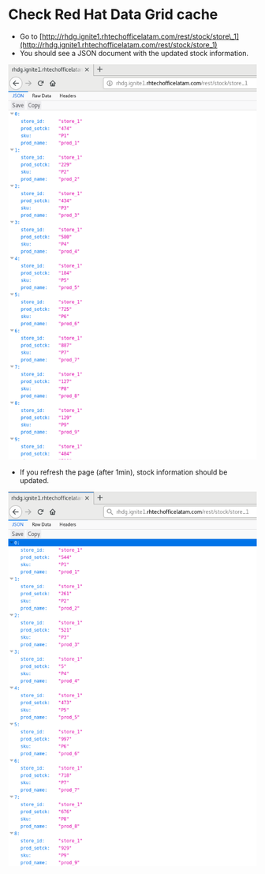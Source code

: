 # Check Red Hat Data Grid cache

* Go to [http://rhdg.ignite1.rhtechofficelatam.com/rest/stock/store\_1](http://rhdg.ignite1.rhtechofficelatam.com/rest/stock/store_1)
* You should see a JSON document with the updated stock information.

![](../../.gitbook/assets/image%20%2853%29.png)

* If you refresh the page \(after 1min\), stock information should be updated.

![](../../.gitbook/assets/image%20%2881%29.png)

